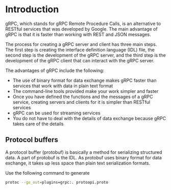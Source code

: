 # Introduction

gRPC, which stands for gRPC Remote Procedure Calls, is an alternative to RESTful services that was developed by Google. The main advantage of gRPC is that it is faster than working with REST and JSON messages.

The process for creating a gRPC server and client has three main steps. The first step is creating the interface definition language (IDL) file, the second step is the development of the gRPC server, and the third step is the development of the gRPC client that can interact with the gRPC server.

The advantages of gRPC include the following:

- The use of binary format for data exchange makes gRPC faster than services that work with data in plain text format
- The command-line tools provided make your work simpler and faster
- Once you have defined the functions and the messages of a gRPC service, creating servers and clients for it is simpler than RESTful services
- gRPC can be used for streaming services
- You do not have to deal with the details of data exchange because gRPC takes care of the details

## Protocol buffers

A protocol buffer (protobuf) is basically a method for serializing structured data. A part of protobuf is the IDL. As protobuf uses binary format for data exchange, it takes up less space than plain text serialization formats.

Use the following command to generate

```bash
protoc --go_out=plugins=grpc:. protoapi.proto
```
